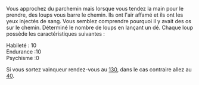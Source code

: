 Vous approchez du parchemin mais lorsque vous tendez la main pour le prendre, des loups vous barre le chemin. Ils ont l'air affamé et ils ont les yeux injectés de sang. Vous semblez comprendre pourquoi il y avait des os sur le chemin. Déterminé le nombre de loups en lançant un dé. Chaque loup possède les caractéristiques suivantes :

Habileté : 10  
Endurance :10  
Psychisme :0  

 Si vous sortez vainqueur rendez-vous au [130](130), dans le cas contraire allez au [40](40).